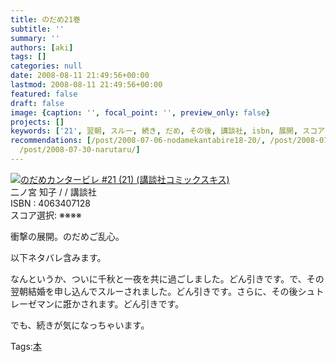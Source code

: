 ```yaml
---
title: のだめ21巻
subtitle: ''
summary: ''
authors: [aki]
tags: []
categories: null
date: 2008-08-11 21:49:56+00:00
lastmod: 2008-08-11 21:49:56+00:00
featured: false
draft: false
image: {caption: '', focal_point: '', preview_only: false}
projects: []
keywords: ['21', 翌朝, スルー, 続き, だめ, その後, 講談社, isbn, 展開, スコア]
recommendations: [/post/2008-07-06-nodamekantabire18-20/, /post/2008-07-19-xi-nomo-nu-gasi-nda/,
  /post/2008-07-30-narutaru/]
---
```

![](https://ecx.images-amazon.com/images/I/51tMdfp+pDL._SL160_.jpg)[のだめカンタービレ #21 (21) (講談社コミックスキス)](http://item.excite.co.jp/detail/ASIN_4063407128)  
二ノ宮 知子 / / 講談社  
ISBN : 4063407128  
スコア選択: ※※※※  
  
衝撃の展開。のだめご乱心。  
  
以下ネタバレ含みます。  
  
  
  
なんというか、ついに千秋と一夜を共に過ごしました。どん引きです。で、その翌朝結婚を申し込んでスルーされました。どん引きです。さらに、その後シュトレーゼマンに誑かされます。どん引きです。  
  
  
  
でも、続きが気になっちゃいます。

Tags:[本](http://mrk0369.exblog.jp/tags/%E6%9C%AC/) 

